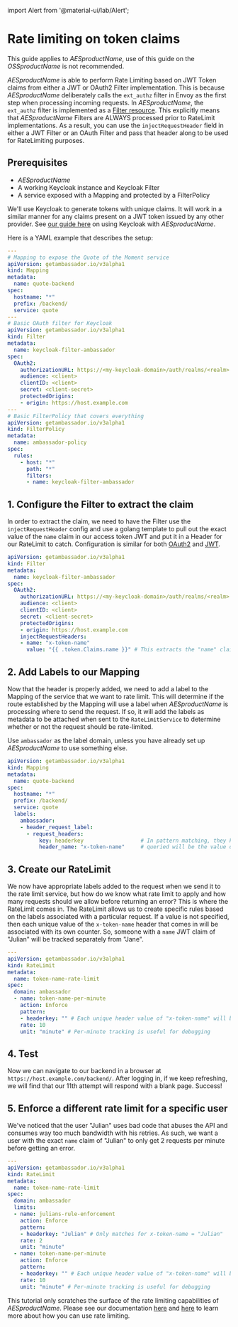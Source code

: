 import Alert from '@material-ui/lab/Alert';

# Rate limiting on token claims

<Alert severity="info">This guide applies to $AESproductName$, use of this guide on the $OSSproductName$ is not recommended.</Alert>

$AESproductName$ is able to perform Rate Limiting based on JWT Token claims from either a JWT or OAuth2 Filter implementation.  This is because $AESproductName$ deliberately calls the `ext_authz` filter in Envoy as the first step when processing incoming requests.  In $AESproductName$, the `ext_authz` filter is implemented as a [Filter resource](../../topics/using/filters/).  This explicitly means that $AESproductName$ Filters are ALWAYS processed prior to RateLimit implementations.  As a result, you can use the `injectRequestHeader` field in either a JWT Filter or an OAuth Filter and pass that header along to be used for RateLimiting purposes.

## Prerequisites

- $AESproductName$
- A working Keycloak instance and Keycloak Filter
- A service exposed with a Mapping and protected by a FilterPolicy

<Alert severity="info">We'll use Keycloak to generate tokens with unique claims.  It will work in a similar manner for any claims present on a JWT token issued by any other provider.  See <a href="../sso/keycloak/">our guide here</a> on using Keycloak with $AESproductName$.</Alert>

Here is a YAML example that describes the setup:

```yaml
---
# Mapping to expose the Quote of the Moment service
apiVersion: getambassador.io/v3alpha1
kind: Mapping
metadata:
  name: quote-backend
spec:
  hostname: "*"
  prefix: /backend/
  service: quote
---
# Basic OAuth filter for Keycloak
apiVersion: getambassador.io/v3alpha1
kind: Filter
metadata:
  name: keycloak-filter-ambassador
spec:
  OAuth2:
    authorizationURL: https://<my-keycloak-domain>/auth/realms/<realm>
    audience: <client>
    clientID: <client>
    secret: <client-secret>
    protectedOrigins:
    - origin: https://host.example.com
---
# Basic FilterPolicy that covers everything
apiVersion: getambassador.io/v3alpha1
kind: FilterPolicy
metadata:
  name: ambassador-policy
spec:
  rules:
    - host: "*"
      path: "*"
      filters:
      - name: keycloak-filter-ambassador
```

## 1. Configure the Filter to extract the claim

In order to extract the claim, we need to have the Filter use the `injectRequestHeader` config and use a golang template to pull out the exact value of the `name` claim in our access token JWT and put it in a Header for our RateLimit to catch.  Configuration is similar for both [OAuth2](../../topics/using/filters/oauth2/#oauth-resource-server-settings) and [JWT](../../topics/using/filters/jwt/).

```yaml
apiVersion: getambassador.io/v3alpha1
kind: Filter
metadata:
  name: keycloak-filter-ambassador
spec:
  OAuth2:
    authorizationURL: https://<my-keycloak-domain>/auth/realms/<realm>
    audience: <client>
    clientID: <client>
    secret: <client-secret>
    protectedOrigins:
    - origin: https://host.example.com
    injectRequestHeaders:
    - name: "x-token-name"
      value: "{{ .token.Claims.name }}" # This extracts the "name" claim and puts it in the "x-token-name" header.
```

## 2. Add Labels to our Mapping

Now that the header is properly added, we need to add a label to the Mapping of the service that we want to rate limit.  This will determine if the route established by the Mapping will use a label when $AESproductName$ is processing where to send the request.  If so, it will add the labels as metadata to be attached when sent to the `RateLimitService` to determine whether or not the request should be rate-limited.

<Alert severity="info">Use `ambassador` as the label domain, unless you have already set up $AESproductName$ to use something else.</Alert>

```yaml
apiVersion: getambassador.io/v3alpha1
kind: Mapping
metadata:
  name: quote-backend
spec:
  hostname: "*"
  prefix: /backend/
  service: quote
  labels:
    ambassador:
    - header_request_label:
      - request_headers:
          key: headerkey                  # In pattern matching, they key queried will be "headerkey" and the value
          header_name: "x-token-name"     # queried will be the value of "x-token-name" header
```

## 3. Create our RateLimit

We now have appropriate labels added to the request when we send it to the rate limit service, but how do we know what rate limit to apply and how many requests should we allow before returning an error?  This is where the RateLimit comes in.  The RateLimit allows us to create specific rules based on the labels associated with a particular request.  If a value is not specified, then each unique value of the `x-token-name` header that comes in will be associated with its own counter.  So, someone with a `name` JWT claim of "Julian" will be tracked separately from "Jane".

```yaml
---
apiVersion: getambassador.io/v3alpha1
kind: RateLimit
metadata:
  name: token-name-rate-limit
spec:
  domain: ambassador
  - name: token-name-per-minute
    action: Enforce
    pattern:
    - headerkey: "" # Each unique header value of "x-token-name" will be tracked individually
    rate: 10
    unit: "minute" # Per-minute tracking is useful for debugging
```

## 4. Test

Now we can navigate to our backend in a browser at `https://host.example.com/backend/`.  After logging in, if we keep refreshing, we will find that our 11th attempt will respond with a blank page.  Success!

## 5. Enforce a different rate limit for a specific user

We've noticed that the user "Julian" uses bad code that abuses the API and consumes way too much bandwidth with his retries.  As such, we want a user with the exact `name` claim of "Julian" to only get 2 requests per minute before getting an error.

```yaml
---
apiVersion: getambassador.io/v3alpha1
kind: RateLimit
metadata:
  name: token-name-rate-limit
spec:
  domain: ambassador
  limits:
  - name: julians-rule-enforcement
    action: Enforce
    pattern:
    - headerkey: "Julian" # Only matches for x-token-name = "Julian"
    rate: 2
    unit: "minute"
  - name: token-name-per-minute
    action: Enforce
    pattern:
    - headerkey: "" # Each unique header value of "x-token-name" will be tracked individually
    rate: 10
    unit: "minute" # Per-minute tracking is useful for debugging
```

This tutorial only scratches the surface of the rate limiting capabilities of $AESproductName$.  Please see our documentation [here](../../topics/using/rate-limits/) and [here](../../topics/using/rate-limits/rate-limits/) to learn more about how you can use rate limiting.
